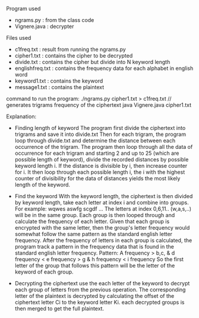 Program used
- ngrams.py : from the class code
- Vignere.java : decrypter

Files used
- c1freq.txt : result from running the ngrams.py
- cipher1.txt : contains the cipher to be decrypted
- divide.txt : contains the cipher but divide into N keyword length
- englishfreq.txt : contains the frequency data for each alphabet in english word
- keyword1.txt : contains the keyword
- message1.txt : contains the plaintext

command to run the program:
./ngrams.py cipher1.txt > c1freq.txt    // generates trigrams frequency of the ciphertext
java  Vignere.java cipher1.txt

Explanation:
- Finding length of keyword
    The program first divide the ciphertext into trigrams and save it into divide.txt
Then for each trigram, the program loop through divide.txt and determine the distance between 
each occurrence of the trigram. The program then loop through all the data of occurrence for each trigram and starting 
2 and up to 25 (which are possible length of keyword), divide the recorded distances by possible keyword 
length i. If the distance is divisible by i, then increase counter for i. It then loop through each possible length i, 
the i with the highest counter of divisibility for the data of distances yields the most likely length of the keyword.

- Find the keyword
    With the keyword length, the ciphertext is then divided by keyword length, take each letter at index i and combine 
into groups. For example: 
    wqwes
    aswfg
    scgdf
    ...
The letters at index 0,6,11.. (w,a,s,..) will be in the same group. Each group is then looped through and calculate the 
frequency of each letter. Given that each group is encrypted with the same letter, then the group's letter frequency would
somewhat follow the same pattern as the standard english letter frequency. After the frequency of letters in each group is 
calculated, the program track a pattern in the frequency data that is found in the standard english letter frequency.
Pattern:
    A frequency > b,c, & d  frequency < e frequency > g & h frequency < i frequency
So the first letter of the group that follows this pattern will be the letter of the keyword of each group.

- Decrypting the ciphertext
    use the each letter of the keyword to decrypt each group of letters from the previous operation. The corresponding letter 
of the plaintext is decrypted by calculating the offset of the ciphertext letter Ci to the keyword letter Ki. each decrypted 
groups is then merged to get the full plaintext.
